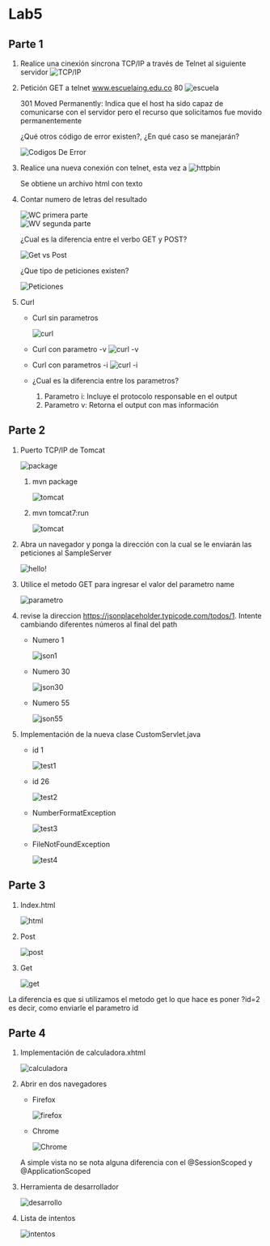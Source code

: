 # Lab5

## Parte 1 

1. Realice una cinexión sincrona TCP/IP a través de Telnet al siguiente servidor
    ![TCP/IP](./Image/Telnet1.png)

2. Petición GET a telnet www.escuelaing.edu.co 80
    ![escuela](./Image/Telnet.png)  

    301 Moved Permanently: Indica que el host ha sido capaz de comunicarse con el servidor pero el recurso que solicitamos fue movido permanentemente   

    ¿Qué otros código de error existen?, ¿En qué caso se manejarán?

    ![Codigos De Error](./Image/CodigosDeError.png)    
3. Realice una nueva conexión con telnet, esta vez a
    ![httpbin](./Image/httpbin.png)

    Se obtiene un archivo html con texto 

4. Contar numero de letras del resultado

    ![WC primera parte](./Image/wcparte1.png)  
    ![WV segunda parte](./Image/wcparte2.png)

    ¿Cual es la diferencia entre el verbo GET y POST?

    ![Get vs Post](./Image/GetvsPost.png)

    ¿Que tipo de peticiones existen?

    ![Peticiones](./Image/TiposDePeticiones.png)
5. Curl 
    * Curl sin parametros

        ![curl](./Image/curl1.png)
    * Curl con parametro -v 
        ![curl -v](./Image/curl2.png)
    * Curl con parametros -i 
        ![curl -i](./Image/curl3.png)

    * ¿Cual es la diferencia entre los parametros?
        1. Parametro i: Incluye el protocolo responsable en el output 
        2. Parametro v: Retorna el output con mas información 

## Parte 2 

1. Puerto TCP/IP de Tomcat 

    ![package](./Image/Puerto.png)

    1. mvn package

        ![tomcat](./Image/mvnpackage.png)
    
    2. mvn tomcat7:run

        ![tomcat](./Image/Tomcat.png)

2. Abra un navegador y ponga la dirección con la cual se le enviarán las peticiones al SampleServer

    ![hello!](./Image/ServletHello.png)

3. Utilice el metodo GET para ingresar el valor del parametro name

    ![parametro](./Image/HelloParametro.png)

4. revise la direccion https://jsonplaceholder.typicode.com/todos/1. Intente cambiando diferentes números al final del path

    * Numero 1

        ![json1](./Image/json1.png)

    * Numero 30 

        ![json30](./Image/json30.png)

    * Numero 55

        ![json55](./Image/json55.png)

5. Implementación de la nueva clase CustomServlet.java

    * id 1

        ![test1](./Image/test1Custom.png)

    * id 26

        ![test2](./Image/test2Custom.png)

    * NumberFormatException 

        ![test3](./Image/test3Custom.png)

    * FileNotFoundException

        ![test4](./Image/test4Custom.png)
    
## Parte 3

1. Index.html

    ![html](./Image/index1.png)

2. Post

    ![post](./Image/examPost1.png)

3. Get

    ![get](./Image/examGet.png)

La diferencia es que si utilizamos el metodo get lo que hace es poner ?id=2
es decir, como enviarle el parametro id

## Parte 4 

1. Implementación de calculadora.xhtml
     
    ![calculadora](./Image/calculadora.png)

2. Abrir en dos navegadores 

    * Firefox

        ![firefox](./Image/firefox.png)

    * Chrome 

        ![Chrome](./Image/google.png)

    A simple vista no se nota alguna diferencia con el @SessionScoped y @ApplicationScoped

3. Herramienta de desarrollador

    ![desarrollo](./Image/desarrollador.png)

4. Lista de intentos

    ![intentos](./Image/listaintentos.png)
